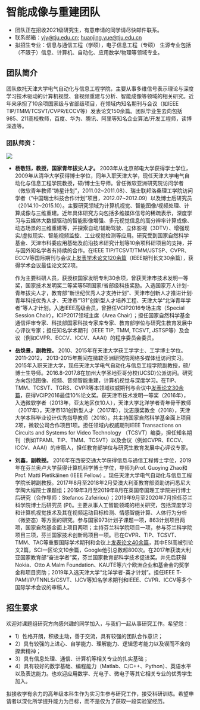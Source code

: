 # 智能成像与重建团队

+ 团队正在招收2021级研究生，有意申请的同学请尽快邮件联系。
+ 联系邮箱：yjy@tju.edu.cn; huanjing.yue@tju.edu.cn 
+ 拟招生专业：信息与通信工程（学硕），电子信息工程（专硕） 生源专业包括（不限于）信息、计算机、自动化、应用数学/物理等领域专业。

## 团队简介

团队依托天津大学电气自动化与信息工程学院，主要从事多维信号表示理论与深度学习技术驱动的计算机视觉、音视频重建与分析、智能成像等领域的相关研究。近年来承担了10余项国家级与省部级项目，在领域内知名期刊与会议（如IEEE TIP/TMM/TCSVT/CVPR/ECCV等）发表论文150余篇。团队毕业生去向包括985、211高校教师，百度、华为、腾讯、阿里等知名企业算法/开发工程师，读博深造等。

### 团队师资：

<img src='result.jpg'>

+ __杨敬钰，教授，国家青年拔尖人才。__ 2003年从北京邮电大学获得学士学位，2009年从清华大学获得博士学位，同年入职天津大学，现任天津大学电气自动化与信息工程学院教授，硕/博士生导师。曾任微软亚洲研究院访问学者（微软青年教师“铸星计划”，2011.02\~2011.08）、瑞士联邦洛桑理工学院访问学者（“中国瑞士科技合作计划”项目，2012.07\~2012.09）以及博士后研究员（2014.10\~2015.10）。主要研究领域为计算机视觉、智能图像/视频处理、计算成像与三维重建。近年具体研究方向包括多维媒体信号的稀疏表示，深度学习与云媒体大数据驱动的智能影像增强、多元视觉信息的高分辨率计算成像、动态场景的三维重建等，并探索自动/辅助驾驶、立体影视（3DTV）、增强现实/虚拟现实、智能视频监控、工业视觉检测等应用。研究受到国家自然科学基金、天津市科委应用基础及前沿技术研究计划等10余项科研项目的支持，并与国外知名学者有持续的合作。在IEEE TIP/TCSVT/TMM/JSTSP、CVPR、ECCV等国际期刊与会议上[发表学术论文120余篇](https://scholar.google.com/citations?user=x0jlbE4AAAAJ&hl=en)（IEEE期刊长文30余篇），获得学术会议最佳论文奖2项。

     作为主要科研人员，获授权国家发明专利30余项，曾获天津市技术发明一等奖，国家技术发明奖二等奖等5项国家/省部级科技奖励。入选国家万人计划-青年拔尖人才，教育部“新世纪优秀人才支持计划”、天津市创新人才推进计划·青年科技优秀人才、天津市“131”创新型人才培养工程、天津大学“北洋青年学者”等人才计划。入选IEEE高级会员，曾担任VCIP2016专场主席（Special Session Chair），ICIP2017领域主席（Area Chair）；担任国家自然科学基金通信评审专家、科技部国家科技专家库专家、教育部学位与研究生教育发展中心评议专家；担任知名学术期刊（IEEE TIP, TMM, TCSVT, JSTSP等）及会议（例如CVPR、ECCV、ICCV、AAAI）的程序委员会委员。

+ __岳焕景，副教授。__ 2010、2015年在天津大学获工学学士、工学博士学位。2011-2012， 2013-2015年期间在微软亚洲研究院网络多媒体组访问实习。2015年入职天津大学，现任天津大学电气自动化与信息工程学院副教授，硕/博士生导师。2016.8-2017.8在加州大学圣地亚哥分校(UCSD)公派访问。研究方向包括图像、视频、音频智能重建，计算机视觉与深度学习。在TIP、TMM、TCSVT、TGRS、CVPR等本领域权威期刊与会议中[发表论文30余篇](https://scholar.google.com/citations?user=1umAObUAAAAJ&hl=en)，获得VCIP2016最佳10%论文奖。获天津市技术发明一等奖（2016年），入选微软学者（2013年，亚太地区仅10人），天津大学北洋学者青年骨干教师（2017年），天津市131创新型人才（2017年），沈志康奖教金（2018），天津大学本科毕业设计优秀指导教师（2018）。共主持国家自然科学基金面上项目2项，微软公司合作项目1项。担任领域内权威期刊IEEE Transactions on Circuits and Systems for Video Technology （TCSVT）编委，担任知名期刊（例如TPAMI、TIP、TMM、TCSVT）以及会议（例如CVPR、ECCV、ICCV、AAAI）的审稿人，担任教育部学位与研究生教育发展中心评议专家。 


+ __刘鑫，副教授。__ 2016年在西安交通大学获得信息与通信工程博士学位，2019年在芬兰奥卢大学获得计算机科学博士学位，导师为Prof. Guoying Zhao和 Prof. Matti Pietikäinen (IEEE Fellow) 。现任天津大学电气自动化与信息工程学院长聘副教授。2017年8月至2018年2月受澳大利亚教育部资助访问悉尼大学陶大程院士课题组；2019年3月至2019年8月在英国帝国理工学院进行博士后研究（合作导师：Stefanos Zafeiriou）；2019年9月至2020年7月担任芬兰科学院博士后研究员 (PI)。主要从事人工智能领域的相关研究，包括深度学习和计算机视觉技术及其在视频运动目标检测、情感智能计算、人体行为分析（微姿态）等方面的研究。参与国家973计划子课题一项，863计划项目两项，国家自然基金面上项目两项；主持芬兰科学院项目一项，参与芬兰科学院项目三项，芬兰国家技术创新局项目一项。已在CVPR、TIP、TCSVT、TMM、TAC等重要国际学术期刊和会议上[发表论文40余篇](http://scholar.google.com/citations?user=xHkC5U0AAAAJ)，其中ESI高被引论文2篇，SCI一区论文10余篇，Google他引总数超800次。在2017年获澳大利亚国家教育部“奋进学者”奖，芬兰国家教育部科学技术促进奖。并先后获得Nokia、Otto A.Malm Foundation、KAUTE等六个欧洲企业和基金会的奖学金和项目资助；2019年入选天津大学“北洋学者-英才计划”。担任IEEE T-PAMI/IP/TNNLS/CSVT、IJCV等知名学术期刊和IEEE、CVPR、ICCV等多个国际学术会议的审稿人。

## 招生要求
欢迎对课题组研究方向感兴趣的同学加入，与我们一起从事研究工作。希望您：
+ 1）性格开朗，积极主动，善于交流，具有较强的团队合作意识；
+ 2）具有较强的上进心、自学能力、理解能力、逻辑思考能力以及锲而不舍的探索精神；
+ 3）具有信息处理、通信、计算机等相关专业的扎实基础；
+ 4）具有较好的数学基础、编程能力（Matlab、C/C++、Python）、英语水平以及表达能力。也欢迎应用数学、光电子、微电子等其它相关专业的优秀学生加入。

拟接收学有余力的高年级本科生作为实习生参与研究工作，接受科研训练。希望申请者以深化所学提升能力为目标，而不是仅为了获取一段实验室经历。



